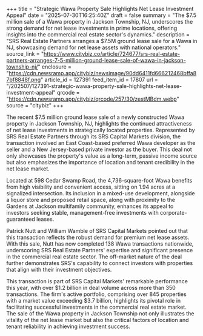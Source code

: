 +++
title = "Strategic Wawa Property Sale Highlights Net Lease Investment Appeal"
date = "2025-07-30T16:25:40Z"
draft = false
summary = "The $7.5 million sale of a Wawa property in Jackson Township, NJ, underscores the strong demand for net lease investments in prime locations, offering insights into the commercial real estate sector's dynamics."
description = "SRS Real Estate Partners arranges a $7.5M ground lease sale for a Wawa in NJ, showcasing demand for net lease assets with national operators."
source_link = "https://www.citybiz.co/article/724677/srs-real-estate-partners-arranges-7-5-million-ground-lease-sale-of-wawa-in-jackson-township-nj/"
enclosure = "https://cdn.newsramp.app/citybiz/newsimage/90dd6411fd666212468bffa87bf8848f.png"
article_id = 127391
feed_item_id = 17807
url = "/202507/127391-strategic-wawa-property-sale-highlights-net-lease-investment-appeal"
qrcode = "https://cdn.newsramp.app/citybiz/qrcode/257/30/zestMBdm.webp"
source = "citybiz"
+++

<p>The recent $7.5 million ground lease sale of a newly constructed Wawa property in Jackson Township, NJ, highlights the continued attractiveness of net lease investments in strategically located properties. Represented by SRS Real Estate Partners through its SRS Capital Markets division, the transaction involved an East Coast-based preferred Wawa developer as the seller and a New Jersey-based private investor as the buyer. This deal not only showcases the property's value as a long-term, passive income source but also emphasizes the importance of location and tenant credibility in the net lease market.</p><p>Located at 598 Cedar Swamp Road, the 4,736-square-foot Wawa benefits from high visibility and convenient access, sitting on 1.94 acres at a signalized intersection. Its inclusion in a mixed-use development, alongside a liquor store and proposed retail space, along with proximity to the Gardens at Jackson multifamily community, enhances its appeal to investors seeking stable, management-free investments with corporate-guaranteed leases.</p><p>Patrick Nutt and William Wamble of SRS Capital Markets pointed out that this transaction reflects the robust demand for premium net lease assets. With this sale, Nutt has now completed 138 Wawa transactions nationwide, underscoring SRS Real Estate Partners' expertise and significant presence in the commercial real estate sector. The off-market nature of the deal further demonstrates SRS's capability to connect investors with properties that align with their investment objectives.</p><p>This transaction is part of SRS Capital Markets' remarkable performance this year, with over $1.2 billion in deal volume across more than 350 transactions. The firm's active portfolio, comprising over 845 properties with a market value exceeding $3.7 billion, highlights its pivotal role in facilitating successful investments in the commercial real estate market. The sale of the Wawa property in Jackson Township not only illustrates the vitality of the net lease market but also the critical factors of location and tenant reliability in achieving investment success.</p>